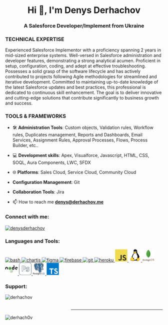 <h1 align="center">Hi 👋, I'm Denys Derhachov</h1>
<h3 align="center">A Salesforce Developer/Implement from Ukraine</h3>

### TECHNICAL EXPERTISE

Experienced Salesforce Implementor with a proficiency spanning 2 years in
mid-sized enterprise systems. Well-versed in Salesforce administration and
developer features, demonstrating a strong analytical acumen. Proficient in
setup, configuration, coding, and adept at effective troubleshooting.
Possesses a solid grasp of the software lifecycle and has actively contributed
to projects following Agile methodologies for streamlined and iterative
development.
Committed to maintaining up-to-date knowledge of the latest Salesforce
updates and best practices, this professional is dedicated to continuous skill
enhancement. The goal is to deliver innovative and cutting-edge solutions that
contribute significantly to business growth and success.

### TOOLS & FRAMEWORKS

- 🛠️ **Administration Tools**: Custom objects, Validation rules, Workflow rules,
  Duplicates management, Reports and Dashboards, Email Services,
  Assignment Rules, Approval Processes, Flows, Process Builder, etc..
- 💻 **Development skills**: Apex, Visualforce, Javascript, HTML, CSS, SOQL, Aura
  Components, LWC, SFDX
- 🌐 **Platforms**: Sales Cloud, Service Cloud, Community Cloud
- **Configuration Management**: Git
- **Collaboration Tools**: Jira

- 📫 How to reach me **denys@derhachov.me**

<h3 align="left">Connect with me:</h3>
<p align="left">
<a href="https://instagram.com/denysderhachov" target="blank"><img align="center" src="https://raw.githubusercontent.com/rahuldkjain/github-profile-readme-generator/master/src/images/icons/Social/instagram.svg" alt="denysderhachov" height="30" width="40" /></a>
</p>

<h3 align="left">Languages and Tools:</h3>
<p align="left"> <a href="https://www.gnu.org/software/bash/" target="_blank" rel="noreferrer"> <img src="https://www.vectorlogo.zone/logos/gnu_bash/gnu_bash-icon.svg" alt="bash" width="40" height="40"/> </a> <a href="salesforce.com" target="_blank" rel="noreferrer"> <img src="https://upload.wikimedia.org/wikipedia/commons/f/f9/Salesforce.com_logo.svg" alt="chartjs" width="40" height="40"/> </a> <a href="https://www.figma.com/" target="_blank" rel="noreferrer"> <img src="https://www.vectorlogo.zone/logos/figma/figma-icon.svg" alt="figma" width="40" height="40"/> </a> <a href="https://firebase.google.com/" target="_blank" rel="noreferrer"> <img src="https://www.vectorlogo.zone/logos/firebase/firebase-icon.svg" alt="firebase" width="40" height="40"/> </a> <a href="https://git-scm.com/" target="_blank" rel="noreferrer"> <img src="https://www.vectorlogo.zone/logos/git-scm/git-scm-icon.svg" alt="git" width="40" height="40"/> </a> <a href="https://heroku.com" target="_blank" rel="noreferrer"> <img src="https://www.vectorlogo.zone/logos/heroku/heroku-icon.svg" alt="heroku" width="40" height="40"/> </a> <a href="https://developer.mozilla.org/en-US/docs/Web/JavaScript" target="_blank" rel="noreferrer"> <img src="https://raw.githubusercontent.com/devicons/devicon/master/icons/javascript/javascript-original.svg" alt="javascript" width="40" height="40"/> </a> <a href="https://www.linux.org/" target="_blank" rel="noreferrer"> <img src="https://raw.githubusercontent.com/devicons/devicon/master/icons/linux/linux-original.svg" alt="linux" width="40" height="40"/> </a> <a href="https://www.mongodb.com/" target="_blank" rel="noreferrer"> <img src="https://raw.githubusercontent.com/devicons/devicon/master/icons/mongodb/mongodb-original-wordmark.svg" alt="mongodb" width="40" height="40"/> </a> <a href="https://nodejs.org" target="_blank" rel="noreferrer"> <img src="https://raw.githubusercontent.com/devicons/devicon/master/icons/nodejs/nodejs-original-wordmark.svg" alt="nodejs" width="40" height="40"/> </a> <a href="https://www.photoshop.com/en" target="_blank" rel="noreferrer"> <img src="https://raw.githubusercontent.com/devicons/devicon/master/icons/photoshop/photoshop-line.svg" alt="photoshop" width="40" height="40"/> </a> <a href="https://www.postgresql.org" target="_blank" rel="noreferrer"> <img src="https://raw.githubusercontent.com/devicons/devicon/master/icons/postgresql/postgresql-original-wordmark.svg" alt="postgresql" width="40" height="40"/> </a> <a href="https://www.typescriptlang.org/" target="_blank" rel="noreferrer"> <img src="https://raw.githubusercontent.com/devicons/devicon/master/icons/typescript/typescript-original.svg" alt="typescript" width="40" height="40"/> </a> </p>

<h3 align="left">Support:</h3>
<p><a href="https://ko-fi.com/derhachov"> <img align="left" src="https://cdn.ko-fi.com/cdn/kofi3.png?v=3" height="50" width="210" alt="derhachov" /></a></p><br><br>

<hr/>

<p><img align="center" src="https://github-readme-streak-stats.herokuapp.com/?user=derhach0v&" alt="derhach0v" /></p>

